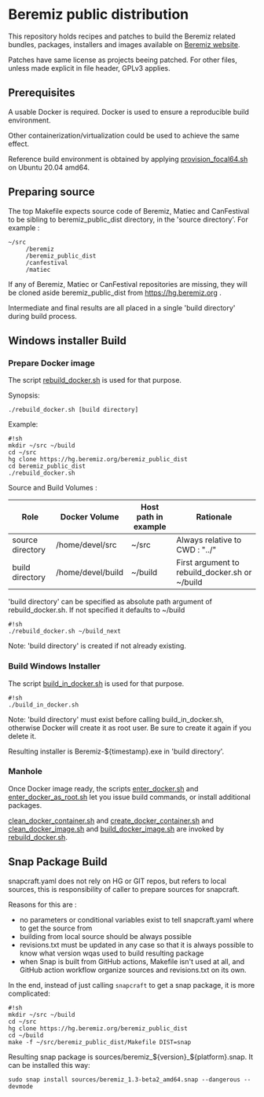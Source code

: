 # Beremiz public distribution #

This repository holds recipes and patches to build the Beremiz related 
bundles, packages, installers and images available on 
[Beremiz website](http://www.beremiz.org/).

Patches have same license as projects beeing patched. For other files,
unless made explicit in file header, GPLv3 applies.


## Prerequisites ##

A usable Docker is required. Docker is used to ensure a reproducible build
environment. 

Other containerization/virtualization could be used to achieve the same effect. 

Reference build environment is obtained by applying [provision_focal64.sh](provision_focal64.sh) on Ubuntu 20.04 amd64.

## Preparing source ##

The top Makefile expects source code of Beremiz, Matiec and CanFestival to be 
sibling to beremiz_public_dist directory, in the 'source directory'.
For example :

```
~/src
     /beremiz
     /beremiz_public_dist
     /canfestival
     /matiec
```

If any of Beremiz, Matiec or CanFestival repositories are missing, they will be
cloned aside beremiz_public_dist from https://hg.beremiz.org .

Intermediate and final results are all placed in a single 'build directory'
during build process.

## Windows installer Build ##

### Prepare Docker image ###

The script [rebuild_docker.sh](rebuild_docker.sh) is used for that purpose.

Synopsis:

    ./rebuild_docker.sh [build directory]

Example:

```
#!sh
mkdir ~/src ~/build
cd ~/src
hg clone https://hg.beremiz.org/beremiz_public_dist
cd beremiz_public_dist
./rebuild_docker.sh
```

Source and Build Volumes :
 
 Role             | Docker Volume     | Host path in example | Rationale
------------------|-------------------|----------------------|------------------------------------------------
 source directory | /home/devel/src   | ~/src                | Always relative to CWD : "../"
 build directory  | /home/devel/build | ~/build              | First argument to rebuild_docker.sh or ~/build

'build directory' can be specified as absolute path argument of rebuild_docker.sh.
If not specified it defaults to ~/build

```
#!sh
./rebuild_docker.sh ~/build_next
```

Note: 'build directory' is created if not already existing.

### Build Windows Installer ###

The script [build_in_docker.sh](build_in_docker.sh) is used for that purpose.

```
#!sh
./build_in_docker.sh 
```

Note: 'build directory' must exist before calling build_in_docker.sh, otherwise
Docker will create it as root user. Be sure to create it again if you delete it.

Resulting installer is Beremiz-${timestamp}.exe in 'build directory'. 

### Manhole ###

Once Docker image ready, the scripts [enter_docker.sh](enter_docker.sh) and
[enter_docker_as_root.sh](enter_docker_as_root.sh) let you issue build 
commands, or install additional packages.

[clean_docker_container.sh](clean_docker_container.sh) and [create_docker_container.sh](create_docker_container.sh) and 
[clean_docker_image.sh](clean_docker_image.sh) and [build_docker_image.sh](build_docker_image.sh) are invoked by 
[rebuild_docker.sh](rebuild_docker.sh). 

## Snap Package Build ##

snapcraft.yaml does not rely on HG or GIT repos, but refers to local sources, this is responsibility of caller to prepare sources for snapcraft.

Reasons for this are :
 - no parameters or conditional variables exist to tell snapcraft.yaml where to get the source from
 - building from local source should be always possible
 - revisions.txt must be updated in any case so that it is always possible to know what version wqas used to build resulting package
 - when Snap is built from GitHub actions, Makefile isn't used at all, and GitHub action workflow organize sources and revisions.txt on its own.

In the end, instead of just calling `snapcraft` to get a snap package, it is more complicated:

```
#!sh
mkdir ~/src ~/build
cd ~/src
hg clone https://hg.beremiz.org/beremiz_public_dist
cd ~/build
make -f ~/src/beremiz_public_dist/Makefile DIST=snap

```
Resulting snap package is sources/beremiz_${version}_${platform}.snap.
It can be installed this way:

```
sudo snap install sources/beremiz_1.3-beta2_amd64.snap --dangerous --devmode
```

